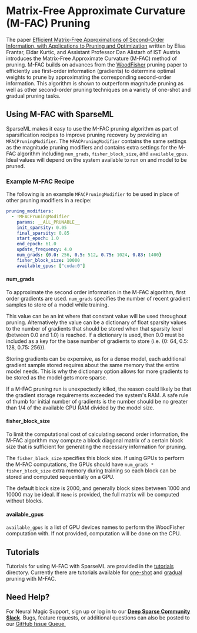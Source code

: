 <!--
Copyright (c) 2021 - present / Neuralmagic, Inc. All Rights Reserved.

Licensed under the Apache License, Version 2.0 (the "License");
you may not use this file except in compliance with the License.
You may obtain a copy of the License at

   http://www.apache.org/licenses/LICENSE-2.0

Unless required by applicable law or agreed to in writing,
software distributed under the License is distributed on an "AS IS" BASIS,
WITHOUT WARRANTIES OR CONDITIONS OF ANY KIND, either express or implied.
See the License for the specific language governing permissions and
limitations under the License.
-->

# Matrix-Free Approximate Curvature (M-FAC) Pruning

The paper
[Efficient Matrix-Free Approximations of Second-Order Information, with Applications to Pruning and Optimization](https://arxiv.org/pdf/2107.03356.pdf)
written by Elias Frantar, Eldar Kurtic, and Assistant Professor Dan Alistarh of IST Austria
introduces the Matrix-Free Approximate Curvature (M-FAC) method of pruning.
M-FAC builds on advances from the [WoodFisher](https://arxiv.org/pdf/2004.14340.pdf)
pruning paper to efficiently use first-order information (gradients) to determine optimal weights
to prune by approximating the corresponding second-order information.
This algorithm is shown to outperform magnitude pruning as well as other second-order pruning
techniques on a variety of one-shot and gradual pruning tasks.

## Using M-FAC with SparseML

SparseML makes it easy to use the M-FAC pruning algorithm as part of sparsification
recipes to improve pruning recovery by providing an `MFACPruningModifier`.
The `MFACPruningModifier` contains the same settings as the magnitude
pruning modifiers and contains extra settings for the M-FAC algorithm including 
`num_grads`, `fisher_block_size`, and `available_gpus`. Ideal values will depend 
on the system available to run on and model to be pruned.

### Example M-FAC Recipe
The following is an example `MFACPruningModifier` to be used in place of other
pruning modifiers in a recipe:

```yaml
pruning_modifiers:
  - !MFACPruningModifier
    params: __ALL_PRUNABLE__
    init_sparsity: 0.05
    final_sparsity: 0.85
    start_epoch: 1.0
    end_epoch: 61.0
    update_frequency: 4.0
    num_grads: {0.0: 256, 0.5: 512, 0.75: 1024, 0.83: 1400}
    fisher_block_size: 10000
    available_gpus: ["cuda:0"]
```

#### num_grads
To approximate the second order information in the M-FAC algorithm, first order
gradients are used. `num_grads` specifies the number of recent gradient samples to store
of a model while training.

This value can be an int where that constant value will be used throughout pruning.
Alternatively the value can be a dictionary of float sparsity values to the number of
gradients that should be stored when that sparsity level (between 0.0 and 1.0) is reached.
If a dictionary is used, then 0.0 must be included as a key for the base number of gradients
to store (i.e. {0: 64, 0.5: 128, 0.75: 256}).

Storing gradients can be expensive, as for a dense model, each additional gradient
sample stored requires about the same memory that the entire model needs. This is why
the dictionary option allows for more gradients to be stored as the model gets more
sparse.

If a M-FAC pruning run is unexpectedly killed, the reason could likely be that
the gradient storage requirements exceeded the system's RAM. A safe rule of thumb for
initial number of gradients is the number should be no greater than 1/4 of the
available CPU RAM divided by the model size.


#### fisher_block_size
To limit the computational cost of calculating second order information, the M-FAC
algorithm may compute a block diagonal matrix of a certain block size that is
sufficient for generating the necessary information for pruning.

The `fisher_block_size` specifies this block size.  If using GPUs to perform the
M-FAC computations, the GPUs should have `num_grads * fisher_block_size` extra
memory during training so each block can be stored and computed sequentially on a GPU.

The default block size is 2000, and generally block sizes between 1000 and 10000 may be
ideal. If `None` is provided, the full matrix will be computed without blocks.


#### available_gpus
`available_gpus` is a list of GPU devices names to perform the WoodFisher computation
with. If not provided, computation will be done on the CPU.


## Tutorials

Tutorials for using M-FAC with SparseML are provided in the [tutorials](https://github.com/neuralmagic/sparseml/blob/main/research/mfac/tutorials)
directory.  Currently there are tutorials available for
[one-shot](https://github.com/neuralmagic/sparseml/blob/main/research/mfac/tutorials/one_shot_pruning_with_mfac.md)
and [gradual](https://github.com/neuralmagic/sparseml/blob/main/research/mfac/tutorials/gradual_pruning_with_mfac.md)
pruning with M-FAC.

## Need Help?
For Neural Magic Support, sign up or log in to our [**Deep Sparse Community Slack**](https://join.slack.com/t/discuss-neuralmagic/shared_invite/zt-q1a1cnvo-YBoICSIw3L1dmQpjBeDurQ). Bugs, feature requests, or additional questions can also be posted to our [GitHub Issue Queue.](https://github.com/neuralmagic/sparseml/issues)
